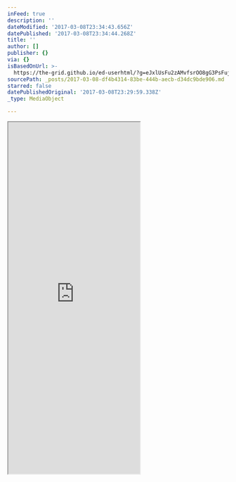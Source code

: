 ```yaml
---
inFeed: true
description: ''
dateModified: '2017-03-08T23:34:43.656Z'
datePublished: '2017-03-08T23:34:44.268Z'
title: ''
author: []
publisher: {}
via: {}
isBasedOnUrl: >-
  https://the-grid.github.io/ed-userhtml/?g=eJxlUsFu2zAMvfsrOO8gG3PsFujQwU4yoMCKnXbYCuww7KDKdKxWtjyJTuoW-fdRTtqtKXKI_Pgk8j2-Za23oOtVvBsbaxeP5w_n20-X6uyicxeTidfRtTYG7EjQTbCU0DpsVnFLNPiyKFrsnf4z4khetfn8RK5sVzTWdb5485jtje4RQnVZyHUeLQtuv46W_w2xkPU2Bk-TwVXc2J4Wjey0mUrdt-g0VTPm9SOW4DtpTKWssa58Ly_DryJ8oIU0etOXCntCV9XaD0ZO5a2x6r6K1zctAko_AVkYPb5WxaJ2u92JlMXtqE2NrojXP0NhVgBHMCiBFs3gYbIjdPL-oNDPTTJopKcMZF9DM_b5s2KvnB4IaBpYZpi5uJNbeUDj9VY6OHGvSvi6Im37pM6AUniKAsvDCupcOZSEXwx2LDmhNAM7BGqoPkWCVbpvskNRilcbE1kkwqhfpW-5dtIxVOVI9jsGt0VJbkSGWtSblpj-8fxypvipV_-q1ofai39iviHZJ0Z9a3cB8N4cLuyryOfeKR4zEYdQCVgFRbwrGRTkg7NkecXwGcRz7ASUh49wTuEDiNc7O9joC-xusZ43mN95EXpxAq2suV04smn15ImdU63sN8jwi8fP_rpgIbXa5zP7R2BXoBtInE-P__BuBYL7DgYJxSs0dMOaMYc0ur6KyE3wdLpbbtHjDuZsXfO0SVqdMHLda9Ic60dMjqt9yzkGnW_DHtg-1UKCLGTPNs9ZUW5OywbpGBV_Nd3ITYgGh-bX2e8MBhk4zMz5xIxvtma9fOYJOEV0hWwnJj4LnLSK9mlSWzWGxzIQB-NFWi2PO1hHfwH83nmG
sourcePath: _posts/2017-03-08-df4b4314-83be-444b-aecb-d34dc9bde906.md
starred: false
datePublishedOriginal: '2017-03-08T23:29:59.338Z'
_type: MediaObject

---
```

<iframe src="https://the-grid.github.io/ed-userhtml/?g=eJxlUstu2zAQvOsrtupBEipLcRI3gWS7QIAWPeXQBughCAKaXFtMKFElKTuK43_vUnbzhA-mZ2a9u7MTTIVcgxSzcNMtR0ysQ7CuVzgLl7pxoyWrpeoL2VRopCsHzMpHLMDWTKmSa6VN8Zmd-U_p8MGNmJKrpuDYODSlkLZVrC8WSvP7MpxfVQjIbA9OQ2cRpgwqg8tZWDnXFnm-2WwyGkTrjOs6X2pTjxadVAJNHs7_eAI8CAdwmrM5VKhaC73uoGb3OPB2aJLCklmXAmsELLsmm-a06zyYWm5k68D1La3pZ87v2Jrt0XC-ZgYexw_j9fkZPzqtzWmvypjKuZO6iUUKLoFt4FUWZiAybpA5_K6wppVjl6SgWy_17DaIaEtzyWqMiqjCxsi_HXbO8ipKg8iP-pPZirh3HT3LOqd_oXc7KpzpkKAK5apyJJ-MzwaJ7Rv-wmrruWf_oqGCkU-E2kpvPGCt2hfsysBm1nAaM468_baIYOY3olsxv0HWGu00nRi-wUGR5xEU-x_-ncAXiN7ebG-jzbFeoBgumN3ZyPfSjdJMUDv_JNNEbx05xyvWrJDgZ4__-2u8ha6SNhvUv726BLmE2Njk8A2fZhBR31ahw-gN6ruhIMyg60xTBs70sH1_W2rR4AaGbP2gaeOkfKfIZCOdpFg_Ynw47UfNIehUDTsg-3gFMdIiO7J5yAo3Q1pW6A5RsRf9FVv5aFBoro9uUmiZ15AyoxcpLrWgfelNE1CK3AWSnRjb1GuSMtglsdC883-WQrQ3PkrK6eEGL0kfYgJ061mY5y1bkZvH2UrrlUJihDyc259vz-Z3NmfCLvq9iC4Yzj_87TwAiF-paPaNbITeZK_Bpye4vkmytrNVvKUKgD1xy8QtV5JmLyDkbNR2i9Hk5Ghyfnpyen48GY-_TiZhOhRgwxZU4Ee7VbhGRbW2AB9i4nfkxPNs_wAopp23" height="800" style=""></iframe>
